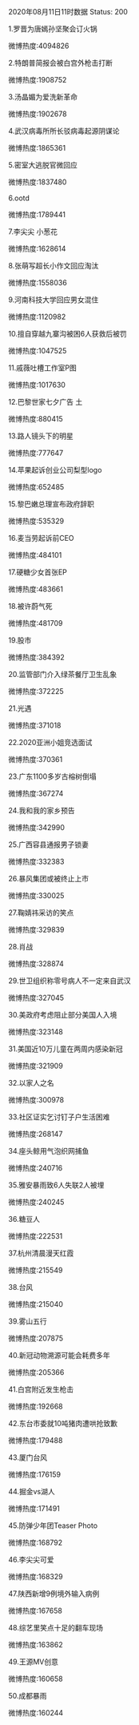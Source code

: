 2020年08月11日11时数据
Status: 200

1.罗晋为唐嫣孙坚聚会订火锅

微博热度:4094826

2.特朗普简报会被白宫外枪击打断

微博热度:1908752

3.汤晶媚为爱洗新革命

微博热度:1902678

4.武汉病毒所所长驳病毒起源阴谋论

微博热度:1865361

5.密室大逃脱官微回应

微博热度:1837480

6.ootd

微博热度:1789441

7.李尖尖 小葱花

微博热度:1628614

8.张萌写超长小作文回应淘汰

微博热度:1558036

9.河南科技大学回应男女混住

微博热度:1120982

10.擅自穿越九寨沟被困6人获救后被罚

微博热度:1047525

11.戚薇吐槽工作室P图

微博热度:1017630

12.巴黎世家七夕广告 土

微博热度:880415

13.路人镜头下的明星

微博热度:777647

14.苹果起诉创业公司梨型logo

微博热度:652485

15.黎巴嫩总理宣布政府辞职

微博热度:535329

16.麦当劳起诉前CEO

微博热度:484101

17.硬糖少女首张EP

微博热度:483661

18.被许蔚气死

微博热度:481709

19.股市

微博热度:384392

20.监管部门介入绿茶餐厅卫生乱象

微博热度:372225

21.光遇

微博热度:371018

22.2020亚洲小姐竞选面试

微博热度:370361

23.广东1100多岁古榕树倒塌

微博热度:367274

24.我和我的家乡预告

微博热度:342990

25.广西容县通报男子锁妻

微博热度:332383

26.暴风集团或被终止上市

微博热度:330025

27.鞠婧祎采访的笑点

微博热度:329839

28.肖战

微博热度:328874

29.世卫组织称零号病人不一定来自武汉

微博热度:327045

30.美政府考虑阻止部分美国人入境

微博热度:323148

31.美国近10万儿童在两周内感染新冠

微博热度:321909

32.以家人之名

微博热度:300978

33.社区证实乞讨钉子户生活困难

微博热度:268147

34.座头鲸用气泡织网捕鱼

微博热度:240716

35.雅安暴雨致6人失联2人被埋

微博热度:240245

36.糖豆人

微博热度:222531

37.杭州清晨漫天红霞

微博热度:215549

38.台风

微博热度:215040

39.雾山五行

微博热度:207875

40.新冠动物溯源可能会耗费多年

微博热度:205366

41.白宫附近发生枪击

微博热度:192668

42.东台市委就10吨猪肉遭哄抢致歉

微博热度:179488

43.厦门台风

微博热度:176159

44.掘金vs湖人

微博热度:171491

45.防弹少年团Teaser Photo

微博热度:168792

46.李尖尖可爱

微博热度:168329

47.陕西新增9例境外输入病例

微博热度:167658

48.综艺里笑点十足的翻车现场

微博热度:163862

49.王源MV创意

微博热度:160658

50.成都暴雨

微博热度:160244

